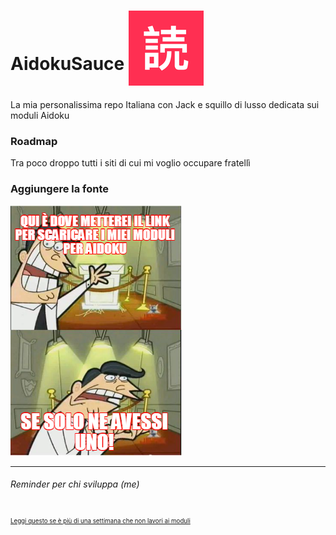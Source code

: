 # AidokuSauce <sub> <sub> <sub> <sub> <sub> ![](Non-dev/Aidoku-Icon.png) </sub> </sub> </sub> </sub> </sub>
La mia personalissima repo Italiana con Jack e squillo di lusso dedicata sui moduli Aidoku 

### Roadmap
Tra poco droppo tutti i siti di cui mi voglio occupare fratellì

### Aggiungere la fonte
![](Non-dev/Link-placeholder.png)

---
###### Reminder per chi sviluppa (me)
<sub> <sub> [Leggi questo se è più di una settimana che non lavori ai moduli](Non-dev/Reminder.md) </sub> </sub>
